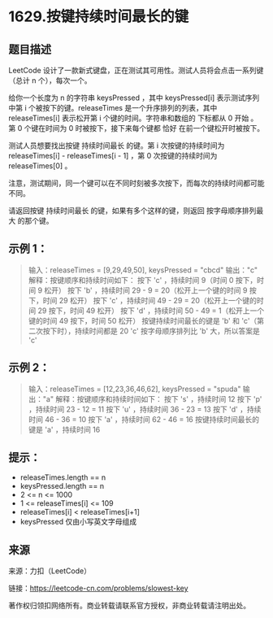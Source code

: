 # 1629.按键持续时间最长的键

## 题目描述
LeetCode 设计了一款新式键盘，正在测试其可用性。测试人员将会点击一系列键（总计 n 个），每次一个。

给你一个长度为 n 的字符串 keysPressed ，其中 keysPressed[i] 表示测试序列中第 i 个被按下的键。releaseTimes 是一个升序排列的列表，其中 releaseTimes[i] 表示松开第 i 个键的时间。字符串和数组的 下标都从 0 开始 。第 0 个键在时间为 0 时被按下，接下来每个键都 恰好 在前一个键松开时被按下。

测试人员想要找出按键 持续时间最长 的键。第 i 次按键的持续时间为 releaseTimes[i] - releaseTimes[i - 1] ，第 0 次按键的持续时间为 releaseTimes[0] 。

注意，测试期间，同一个键可以在不同时刻被多次按下，而每次的持续时间都可能不同。

请返回按键 持续时间最长 的键，如果有多个这样的键，则返回 按字母顺序排列最大 的那个键。

 

## 示例 1：

> 输入：releaseTimes = [9,29,49,50], keysPressed = "cbcd"
> 输出："c"
> 解释：按键顺序和持续时间如下：
> 按下 'c' ，持续时间 9（时间 0 按下，时间 9 松开）
> 按下 'b' ，持续时间 29 - 9 = 20（松开上一个键的时间 9 按下，时间 29 松开）
> 按下 'c' ，持续时间 49 - 29 = 20（松开上一个键的时间 29 按下，时间 49 松开）
> 按下 'd' ，持续时间 50 - 49 = 1（松开上一个键的时间 49 按下，时间 50 松开）
> 按键持续时间最长的键是 'b' 和 'c'（第二次按下时），持续时间都是 20
> 'c' 按字母顺序排列比 'b' 大，所以答案是 'c'

## 示例 2：

> 输入：releaseTimes = [12,23,36,46,62], keysPressed = "spuda"
> 输出："a"
> 解释：按键顺序和持续时间如下：
> 按下 's' ，持续时间 12
> 按下 'p' ，持续时间 23 - 12 = 11
> 按下 'u' ，持续时间 36 - 23 = 13
> 按下 'd' ，持续时间 46 - 36 = 10
> 按下 'a' ，持续时间 62 - 46 = 16
> 按键持续时间最长的键是 'a' ，持续时间 16

 

## 提示：

- releaseTimes.length == n
- keysPressed.length == n
- 2 <= n <= 1000
- 1 <= releaseTimes[i] <= 109
- releaseTimes[i] < releaseTimes[i+1]
- keysPressed 仅由小写英文字母组成



## 来源

来源：力扣（LeetCode）

链接：https://leetcode-cn.com/problems/slowest-key

著作权归领扣网络所有。商业转载请联系官方授权，非商业转载请注明出处。